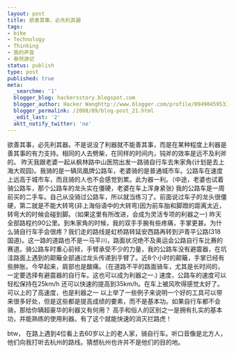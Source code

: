 ```yaml
---
layout: post
title: 欲善其事，必先利其器
tags:
- bike
- Technology
- Thinking
- 我的声音
- 泰然游记
status: publish
type: post
published: true
meta:
  _searchme: '1'
  blogger_blog: hackersstory.blogspot.com
  blogger_author: Hacker Wanghttp://www.blogger.com/profile/09490459533264275905noreply@blogger.com
  blogger_permalink: /2008/09/blog-post_21.html
  _edit_last: '2'
  aktt_notify_twitter: 'no'
---
```

欲善其事，必先利其器。不是说没了利器就不能善其事，而是在某种程度上利器是善其事的有力支持。相同的人去劈柴，在同样的时间内，钝斧的效率是远不及利斧的。
昨天我跟老婆一起从枫林路中山医院出发一路骑自行车去朱家角(计划是去上海大观园)。我骑的是一辆凤凰牌公路车，老婆骑的是普通城市车。公路车在速度上远高于城市车，而且骑的人也不会感觉到累。此为器一利。（中途，老婆也试着骑公路车，那个公路车的龙头实在僵硬，老婆在车上浑身紧张)
我的公路车是一周前买的二手车。自己从没骑过公路车，所以就当练习了。前面说过车子的龙头很僵硬，第二就是不能大转弯(非上海俗语中的大转弯)因为前车胎和脚蹬的距离太近，转弯大的时候会碰到脚。（如果这里有所改进，会成为灵活专项的利器之一)
昨天全部路程约90公里。到朱家角的时候，我的双手手腕有些疼痛，手掌更甚。为什么骑自行车手会很疼？我们走的路线是虹桥路转延安西路再转到沪青平公路(318国道)。这一路的道路也不是一马平川，路面状况绝不及奥运会公路自行车比赛的赛道。骑公路车时重心前倾，手臂承受不少的力量，我的公路车没有避震器，在坑洼路面上遇到的颠簸全部通过龙头传递到手臂了。近8个小时的颠簸，手掌已经有些肿胀。今早起来，肩部也是酸痛。（在道路不平的路面骑车，尤其是长时间的，一定要选择有避震器的自行车。这也可以成为利器之一.)
速度，公路车的速度可以轻松保持在25km/h 还可以快速的提高到35km/h。在车上被风吹得感觉太好了。可以上的了高速度，也是利器之一
以上举了一些例子来说明一个好的工具可以带来很多好处，但是这些都是提高成绩的要素，而不是基本功。如果自行车都不会骑，那给你辆超豪华的利器又有何用？
高手和俗人的区别之一是拥有扎实的基本功，并能熟练的使用利器。有了这个就能快速的消灭拦路虎！

btw， 在路上遇到4位看上去60岁以上的老人家，骑自行车。听口音像是北方人，他们向我打听去杭州的路线。猜想杭州也许并不是他们的目的地。

